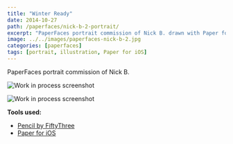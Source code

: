 ```yaml
---
title: "Winter Ready"
date: 2014-10-27
path: /paperfaces/nick-b-2-portrait/
excerpt: "PaperFaces portrait commission of Nick B. drawn with Paper for iOS on an iPad."
image: ../../images/paperfaces-nick-b-2.jpg
categories: [paperfaces]
tags: [portrait, illustration, Paper for iOS]
---
```


PaperFaces portrait commission of Nick B. 

![Work in process screenshot](../../images/paperfaces-nick-b-2-process-1-lg.jpg)

![Work in process screenshot](../../images/paperfaces-nick-b-2-process-2-lg.jpg)

**Tools used:**

- [Pencil by FiftyThree](https://amzn.to/35tCkJW)
- [Paper for iOS](https://paper.bywetransfer.com/)
